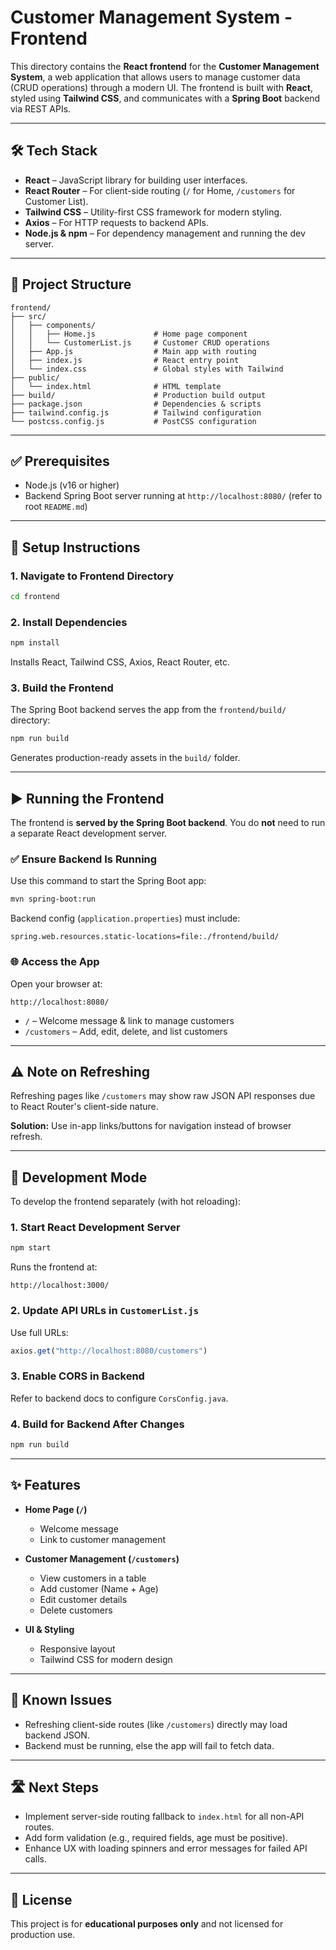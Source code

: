 # Customer Management System - Frontend

This directory contains the **React frontend** for the **Customer Management System**, a web application that allows users to manage customer data (CRUD operations) through a modern UI. The frontend is built with **React**, styled using **Tailwind CSS**, and communicates with a **Spring Boot** backend via REST APIs.

---

## 🛠️ Tech Stack

* **React** – JavaScript library for building user interfaces.
* **React Router** – For client-side routing (`/` for Home, `/customers` for Customer List).
* **Tailwind CSS** – Utility-first CSS framework for modern styling.
* **Axios** – For HTTP requests to backend APIs.
* **Node.js & npm** – For dependency management and running the dev server.

---

## 📁 Project Structure

```
frontend/
├── src/
│   ├── components/
│   │   ├── Home.js             # Home page component
│   │   └── CustomerList.js     # Customer CRUD operations
│   ├── App.js                  # Main app with routing
│   ├── index.js                # React entry point
│   └── index.css               # Global styles with Tailwind
├── public/
│   └── index.html              # HTML template
├── build/                      # Production build output
├── package.json                # Dependencies & scripts
├── tailwind.config.js          # Tailwind configuration
└── postcss.config.js           # PostCSS configuration
```

---

## ✅ Prerequisites

* Node.js (v16 or higher)
* Backend Spring Boot server running at `http://localhost:8080/` (refer to root `README.md`)

---

## 🚀 Setup Instructions

### 1. Navigate to Frontend Directory

```bash
cd frontend
```

### 2. Install Dependencies

```bash
npm install
```

Installs React, Tailwind CSS, Axios, React Router, etc.

### 3. Build the Frontend

The Spring Boot backend serves the app from the `frontend/build/` directory:

```bash
npm run build
```

Generates production-ready assets in the `build/` folder.

---

## ▶️ Running the Frontend

The frontend is **served by the Spring Boot backend**. You do **not** need to run a separate React development server.

### ✅ Ensure Backend Is Running

Use this command to start the Spring Boot app:

```bash
mvn spring-boot:run
```

Backend config (`application.properties`) must include:

```properties
spring.web.resources.static-locations=file:./frontend/build/
```

### 🌐 Access the App

Open your browser at:

```
http://localhost:8080/
```

* `/` – Welcome message & link to manage customers
* `/customers` – Add, edit, delete, and list customers

---

## ⚠️ Note on Refreshing

Refreshing pages like `/customers` may show raw JSON API responses due to React Router's client-side nature.

**Solution:** Use in-app links/buttons for navigation instead of browser refresh.

---

## 🧪 Development Mode

To develop the frontend separately (with hot reloading):

### 1. Start React Development Server

```bash
npm start
```

Runs the frontend at:

```
http://localhost:3000/
```

### 2. Update API URLs in `CustomerList.js`

Use full URLs:

```javascript
axios.get("http://localhost:8080/customers")
```

### 3. Enable CORS in Backend

Refer to backend docs to configure `CorsConfig.java`.

### 4. Build for Backend After Changes

```bash
npm run build
```

---

## ✨ Features

* **Home Page (`/`)**

    * Welcome message
    * Link to customer management

* **Customer Management (`/customers`)**

    * View customers in a table
    * Add customer (Name + Age)
    * Edit customer details
    * Delete customers

* **UI & Styling**

    * Responsive layout
    * Tailwind CSS for modern design

---

## 🐞 Known Issues

* Refreshing client-side routes (like `/customers`) directly may load backend JSON.
* Backend must be running, else the app will fail to fetch data.

---

## 🛣️ Next Steps

* Implement server-side routing fallback to `index.html` for all non-API routes.
* Add form validation (e.g., required fields, age must be positive).
* Enhance UX with loading spinners and error messages for failed API calls.

---

## 📄 License

This project is for **educational purposes only** and not licensed for production use.
